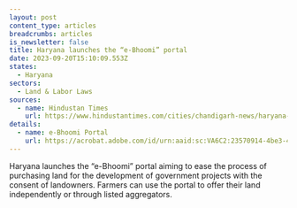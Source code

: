 ```yaml
---
layout: post
content_type: articles
breadcrumbs: articles
is_newsletter: false
title: Haryana launches the “e-Bhoomi” portal
date: 2023-09-20T15:10:09.553Z
states:
  - Haryana
sectors:
  - Land & Labor Laws
sources:
  - name: Hindustan Times
    url: https://www.hindustantimes.com/cities/chandigarh-news/haryana-cm-khattar-launches-new-e-bhoomi-portal-101694632968845.html
details:
  - name: e-Bhoomi Portal
    url: https://acrobat.adobe.com/id/urn:aaid:sc:VA6C2:23570914-4be3-4d76-b318-70b8031ee030
---
```

Haryana launches the “e-Bhoomi” portal aiming to ease the process of purchasing land for the development of government projects with the consent of landowners. Farmers can use the portal to offer their land independently or through listed aggregators.
